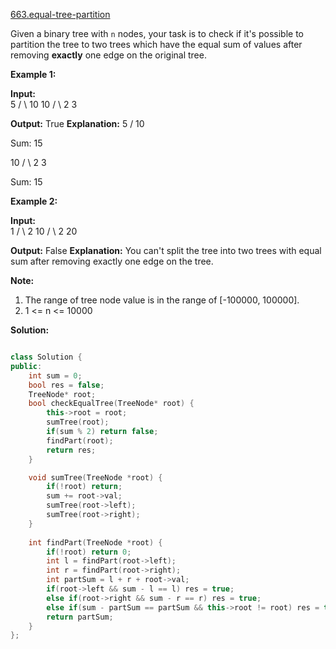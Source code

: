 [663.equal-tree-partition](https://leetcode.com/problems/equal-tree-partition/)  

Given a binary tree with `n` nodes, your task is to check if it's possible to partition the tree to two trees which have the equal sum of values after removing **exactly** one edge on the original tree.

**Example 1:**  

**Input:**     
    5
   / \\
  10 10
    /  \\
   2   3

**Output:** True
**Explanation:** 
    5
   / 
  10
      
Sum: 15

   10
  /  \\
 2    3

Sum: 15

**Example 2:**  

**Input:**     
    1
   / \\
  2  10
    /  \\
   2   20

**Output:** False
**Explanation:** You can't split the tree into two trees with equal sum after removing exactly one edge on the tree.

**Note:**  

1.  The range of tree node value is in the range of \[-100000, 100000\].
2.  1 <= n <= 10000  



**Solution:**  

```cpp

class Solution {
public:
    int sum = 0;
    bool res = false;
    TreeNode* root;
    bool checkEqualTree(TreeNode* root) {
        this->root = root;
        sumTree(root);
        if(sum % 2) return false;
        findPart(root);
        return res;
    }

    void sumTree(TreeNode *root) {
        if(!root) return;
        sum += root->val;
        sumTree(root->left);
        sumTree(root->right);
    }
    
    int findPart(TreeNode *root) {
        if(!root) return 0;
        int l = findPart(root->left);
        int r = findPart(root->right);
        int partSum = l + r + root->val;
        if(root->left && sum - l == l) res = true;
        else if(root->right && sum - r == r) res = true;
        else if(sum - partSum == partSum && this->root != root) res = true;
        return partSum;
    }
};
```
      